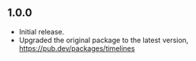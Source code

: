 ## 1.0.0

* Initial release.
* Upgraded the original package to the latest version, https://pub.dev/packages/timelines
